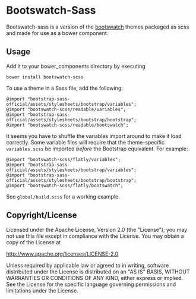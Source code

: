 Bootswatch-Sass
==========
<!-- test commit -->
Bootswatch-sass is a version of the [bootswatch](https://github.com/thomaspark/bootswatch) themes packaged as scss and made for use as a bower component.

Usage
-----

Add it to your bower_components directory by executing

    bower install bootswatch-scss

To use a theme in a Sass file, add the following:

    @import "bootstrap-sass-official/assets/stylesheets/bootstrap/variables";
    @import "bootswatch-scss/readable/variables";
    @import "bootstrap-sass-official/assets/stylesheets/bootstrap/bootstrap";
    @import "bootswatch-scss/readable/bootswatch";

It seems you have to shuffle the variables import around to make it load correctly. Some variable files will require that the theme-specific `variables.scss` be imported *before* the Bootstrap equivalent. For example:

    @import "bootswatch-scss/flatly/variables";
    @import "bootstrap-sass-official/assets/stylesheets/bootstrap/variables";
    @import "bootstrap-sass-official/assets/stylesheets/bootstrap/bootstrap";
    @import "bootswatch-scss/flatly/bootswatch";

See `global/build.scss` for a working example.

Copyright/License
-----

Licensed under the Apache License, Version 2.0 (the "License"); you may not use this file except in compliance with the License. You may obtain a copy of the License at

http://www.apache.org/licenses/LICENSE-2.0

Unless required by applicable law or agreed to in writing, software distributed under the License is distributed on an "AS IS" BASIS, WITHOUT WARRANTIES OR CONDITIONS OF ANY KIND, either express or implied. See the License for the specific language governing permissions and limitations under the License.

